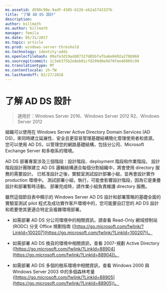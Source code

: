 ```yaml
---
ms.assetid: d590c90e-9adf-4305-b226-eb2a5743337b
title: "了解 AD DS 設計"
description: 
author: billmath
ms.author: billmath
manager: femila
ms.date: 05/31/2017
ms.topic: article
ms.prod: windows-server-threshold
ms.technology: identity-adds
ms.openlocfilehash: 09afe3d19add87327d05bfafba6e0492a278b968
ms.sourcegitcommit: 1c3e6375b2e8eb01cfd299d0e9478fee46905c99
ms.translationtype: MT
ms.contentlocale: zh-TW
ms.lasthandoff: 02/27/2018
---
```

# <a name="understanding-ad-ds-design"></a>了解 AD DS 設計

>適用於：Windows Server 2016、Windows Server 2012 R2、Windows Server 2012

組織可以使用在 Windows Server Active Directory Domain Services (AD DS)，來同時建立延展性、安全且更容易管理基礎結構簡化管理使用者和資源。 您可以使用 AD DS，以管理您的網路基礎結構，包括分公司、Microsoft Exchange Server 和多樹系的環境。  
  
AD DS 部署專案涉及三個階段：設計階段、deployment 階段和作業階段。 設計階段設計團隊建立 AD DS 邏輯結構適合每個分割組織中，將會使用 directory 服務的需要設計。 已核准設計之後，實驗室測試設計部署小組，並再會設計實作 production 環境中。 測試部署小組，執行，可能會影響設計階段，因為它是重疊設計和部署暫時活動。 部署完成時，請作業小組負責維護 directory 服務。  
  
雖然這個節目表中顯示的 Windows Server AD DS 設計和部署策略的基礎全面的實驗室測試 pilot 程式及成功實作客戶環境中的，您可能要自訂您的 AD DS 設計和若要使其更適合特定且複雜環境部署。  
  
-   如需部署 AD DS 分公司環境中的相關資訊，請查看 Read-Only 網域控制站 (RODC) 分支 Office 規劃指南 ([https://go.microsoft.com/fwlink/?LinkId=100207](https://go.microsoft.com/fwlink/?LinkId=100207))。  
  
-   如需部署 AD DS 換貨的環境中相關資訊，查看 2007-規劃 Active Directory ([https://go.microsoft.com/fwlink/?LinkId=88904](https://go.microsoft.com/fwlink/?LinkId=88904))。  
  
-   如需部署 AD DS 多個的樹系環境中相關資訊，查看 Windows 2000 與 Windows Server 2003 中的多個森林考量 ([https://go.microsoft.com/fwlink/?LinkId=88905](https://go.microsoft.com/fwlink/?LinkId=88905))。  
  



